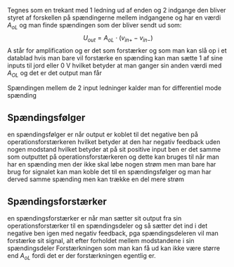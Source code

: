 Tegnes som en trekant med 1 ledning ud af enden og 2 indgange
den bliver styret af forskellen på spændingerne mellem indgangene og har en værdi $A_{oL}$ og man finde spændingen som der bliver sendt ud som:
$$U_{out}=A_{oL} \cdot (v_{in+}-v_{in-})$$
A står for amplification og er det som forstærker og som man kan slå op i et datablad
hvis man bare vil forstærke en spænding kan man sætte 1 af sine inputs til jord eller 0 V hvilket betyder at man ganger sin anden værdi med $A_{OL}$ og det er det output man får

Spændingen mellem de 2 input ledninger kalder man for differentiel mode spænding  


## Spændingsfølger
en spændingsfølger er når output er koblet til det negative ben på operationsforstærkeren hvilket betyder at den har negativ feedback uden nogen modstand hvilket betyder at på sit positive input ben er det samme som outputtet på operationsforstærkeren og dette kan bruges til når man har en spænding men der ikke skal løbe  nogen strøm men man bare har brug for signalet kan man koble det til en spændingsfølger og man har derved samme spænding men kan trække en del mere strøm


## Spændingsforstærker
en spændingsforstærker er når man sætter sit output fra sin operationsforstærker til en spændingsdeler og så sætter det ind i det negative ben igen med negativ feedback, pga spændingsdeleren vil man forstærke sit signal, alt efter forholdet mellem modstandene i sin spændingsdeler
Forstærkningen som man kan få ud kan ikke være større end $A_{oL}$ fordi det er der forstærkningen egentlig er.